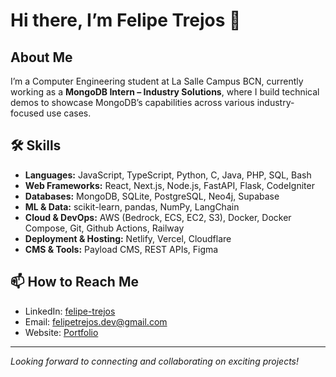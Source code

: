 # Hi there, I’m Felipe Trejos 👋

## About Me

I’m a Computer Engineering student at La Salle Campus BCN, currently working as a **MongoDB Intern – Industry Solutions**, where I build technical demos to showcase MongoDB’s capabilities across various industry-focused use cases.

## 🛠️ Skills

- **Languages:** JavaScript, TypeScript, Python, C, Java, PHP, SQL, Bash
- **Web Frameworks:** React, Next.js, Node.js, FastAPI, Flask, CodeIgniter
- **Databases:** MongoDB, SQLite, PostgreSQL, Neo4j, Supabase
- **ML & Data:** scikit-learn, pandas, NumPy, LangChain
- **Cloud & DevOps:** AWS (Bedrock, ECS, EC2, S3), Docker, Docker Compose, Git, Github Actions, Railway
- **Deployment & Hosting:** Netlify, Vercel, Cloudflare
- **CMS & Tools:** Payload CMS, REST APIs, Figma

## 📫 How to Reach Me

- LinkedIn: [felipe-trejos](https://www.linkedin.com/in/felipe-trejos-264186286)  
- Email: felipetrejos.dev@gmail.com  
- Website: [Portfolio](https://felitrejos.com/)

---

_Looking forward to connecting and collaborating on exciting projects!_
